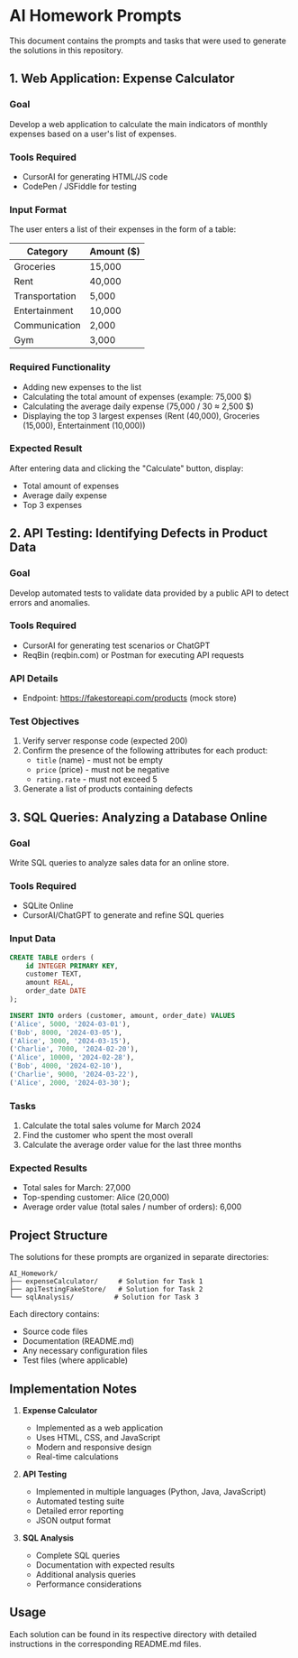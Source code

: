 # AI Homework Prompts

This document contains the prompts and tasks that were used to generate the solutions in this repository.

## 1. Web Application: Expense Calculator

### Goal
Develop a web application to calculate the main indicators of monthly expenses based on a user's list of expenses.

### Tools Required
- CursorAI for generating HTML/JS code
- CodePen / JSFiddle for testing

### Input Format
The user enters a list of their expenses in the form of a table:

| Category       | Amount ($) |
|---------------|------------|
| Groceries     | 15,000     |
| Rent          | 40,000     |
| Transportation| 5,000      |
| Entertainment | 10,000     |
| Communication | 2,000      |
| Gym           | 3,000      |

### Required Functionality
- Adding new expenses to the list
- Calculating the total amount of expenses (example: 75,000 $)
- Calculating the average daily expense (75,000 / 30 ≈ 2,500 $)
- Displaying the top 3 largest expenses (Rent (40,000), Groceries (15,000), Entertainment (10,000))

### Expected Result
After entering data and clicking the "Calculate" button, display:
- Total amount of expenses
- Average daily expense
- Top 3 expenses

## 2. API Testing: Identifying Defects in Product Data

### Goal
Develop automated tests to validate data provided by a public API to detect errors and anomalies.

### Tools Required
- CursorAI for generating test scenarios or ChatGPT
- ReqBin (reqbin.com) or Postman for executing API requests

### API Details
- Endpoint: https://fakestoreapi.com/products (mock store)

### Test Objectives
1. Verify server response code (expected 200)
2. Confirm the presence of the following attributes for each product:
   - `title` (name) - must not be empty
   - `price` (price) - must not be negative
   - `rating.rate` - must not exceed 5
3. Generate a list of products containing defects

## 3. SQL Queries: Analyzing a Database Online

### Goal
Write SQL queries to analyze sales data for an online store.

### Tools Required
- SQLite Online
- CursorAI/ChatGPT to generate and refine SQL queries

### Input Data
```sql
CREATE TABLE orders (
    id INTEGER PRIMARY KEY,
    customer TEXT,
    amount REAL,
    order_date DATE
);

INSERT INTO orders (customer, amount, order_date) VALUES
('Alice', 5000, '2024-03-01'),
('Bob', 8000, '2024-03-05'),
('Alice', 3000, '2024-03-15'),
('Charlie', 7000, '2024-02-20'),
('Alice', 10000, '2024-02-28'),
('Bob', 4000, '2024-02-10'),
('Charlie', 9000, '2024-03-22'),
('Alice', 2000, '2024-03-30');
```

### Tasks
1. Calculate the total sales volume for March 2024
2. Find the customer who spent the most overall
3. Calculate the average order value for the last three months

### Expected Results
- Total sales for March: 27,000
- Top-spending customer: Alice (20,000)
- Average order value (total sales / number of orders): 6,000

## Project Structure

The solutions for these prompts are organized in separate directories:

```
AI_Homework/
├── expenseCalculator/     # Solution for Task 1
├── apiTestingFakeStore/   # Solution for Task 2
└── sqlAnalysis/          # Solution for Task 3
```

Each directory contains:
- Source code files
- Documentation (README.md)
- Any necessary configuration files
- Test files (where applicable)

## Implementation Notes

1. **Expense Calculator**
   - Implemented as a web application
   - Uses HTML, CSS, and JavaScript
   - Modern and responsive design
   - Real-time calculations

2. **API Testing**
   - Implemented in multiple languages (Python, Java, JavaScript)
   - Automated testing suite
   - Detailed error reporting
   - JSON output format

3. **SQL Analysis**
   - Complete SQL queries
   - Documentation with expected results
   - Additional analysis queries
   - Performance considerations

## Usage

Each solution can be found in its respective directory with detailed instructions in the corresponding README.md files. 